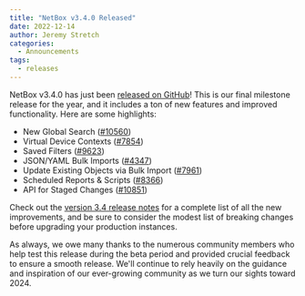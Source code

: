 ```yaml
---
title: "NetBox v3.4.0 Released"
date: 2022-12-14
author: Jeremy Stretch
categories:
  - Announcements
tags:
  - releases
---
```

NetBox v3.4.0 has just been [released on GitHub](https://github.com/netbox-community/netbox/releases/tag/v3.4.0)! This is our final milestone release for the year, and it includes a ton of new features and improved functionality. Here are some highlights:

* New Global Search ([#10560](https://github.com/netbox-community/netbox/issues/10560))
* Virtual Device Contexts ([#7854](https://github.com/netbox-community/netbox/issues/7854))
* Saved Filters ([#9623](https://github.com/netbox-community/netbox/issues/9623))
* JSON/YAML Bulk Imports ([#4347](https://github.com/netbox-community/netbox/issues/4347))
* Update Existing Objects via Bulk Import ([#7961](https://github.com/netbox-community/netbox/issues/7961))
* Scheduled Reports & Scripts ([#8366](https://github.com/netbox-community/netbox/issues/8366))
* API for Staged Changes ([#10851](https://github.com/netbox-community/netbox/issues/10851))

Check out the [version 3.4 release notes](https://netbox.readthedocs.io/en/stable/release-notes/version-3.4/) for a complete list of all the new improvements, and be sure to consider the modest list of breaking changes before upgrading your production instances.

As always, we owe many thanks to the numerous community members who help test this release during the beta period and provided crucial feedback to ensure a smooth release. We'll continue to rely heavily on the guidance and inspiration of our ever-growing community as we turn our sights toward 2024.

